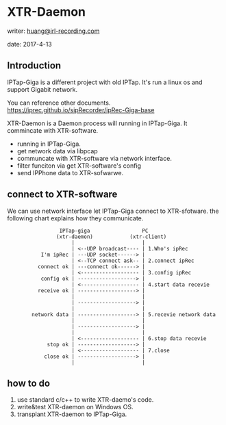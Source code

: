 # XTR-Daemon


writer: huang@irl-recording.com

date: 2017-4-13



## Introduction

IPTap-Giga is a different project with old IPTap. It's run a linux os and support Gigabit network. 

You can reference other documents. <https://iprec.github.io/sipRecorder/ipRec-Giga-base>

XTR-Daemon is a Daemon process will running in IPTap-Giga. It commincate with XTR-software.

* running in IPTap-Giga.
* get network data via libpcap
* communcate with XTR-software via network interface.
* filter funciton via get XTR-software's config
* send IPPhone data to XTR-sofwarwe.


## connect to XTR-software

We can use network interface let IPTap-Giga connect to XTR-sfotware. the following chart explains how they communicate. 

```
                 IPTap-giga                 PC
                (xtr-daemon)            (xtr-client)
                     |                      |
                     | <--UDP broadcast---- | 1.Who's ipRec
           I'm ipRec | ---UDP socket------> |
                     | <--TCP connect ask-- | 2.connect ipRec
          connect ok | ---connect ok------> |
                     | <------------------- | 3.config ipRec
           config ok | -------------------> |
                     | <------------------- | 4.start data recevie
          receive ok | -------------------> |
                     |                      |
                     | -------------------> | 
                     |                      |
        network data | -------------------> | 5.recevie network data
                     |                      |
                     | -------------------> |
                     |                      |
                     | <------------------- | 6.stop data recevie
             stop ok | -------------------> |
                     | <------------------- | 7.close
            close ok | -------------------> |
                     |                      |

```

## how to do

1. use standard c/c++ to write XTR-daemo's code.
2. write&test XTR-daemon on Windows OS.
3. transplant XTR-daemon to IPTap-Giga.




